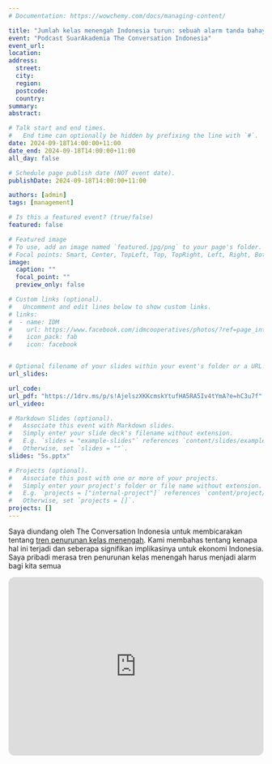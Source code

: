 ```yaml
---
# Documentation: https://wowchemy.com/docs/managing-content/

title: "Jumlah kelas menengah Indonesia turun: sebuah alarm tanda bahaya?"
event: "Podcast SuarAkademia The Conversation Indonesia"
event_url:
location:
address:
  street:
  city:
  region:
  postcode:
  country:
summary: 
abstract: 

# Talk start and end times.
#   End time can optionally be hidden by prefixing the line with `#`.
date: 2024-09-18T14:00:00+11:00
date_end: 2024-09-18T14:00:00+11:00
all_day: false

# Schedule page publish date (NOT event date).
publishDate: 2024-09-18T14:00:00+11:00

authors: [admin]
tags: [management]

# Is this a featured event? (true/false)
featured: false

# Featured image
# To use, add an image named `featured.jpg/png` to your page's folder. 
# Focal points: Smart, Center, TopLeft, Top, TopRight, Left, Right, BottomLeft, Bottom, BottomRight.
image:
  caption: ""
  focal_point: ""
  preview_only: false

# Custom links (optional).
#   Uncomment and edit lines below to show custom links.
# links:
#  - name: IDM
#    url: https://www.facebook.com/idmcooperatives/photos/?ref=page_internal
#    icon_pack: fab
#    icon: facebook


# Optional filename of your slides within your event's folder or a URL.
url_slides: 

url_code:
url_pdf: "https://1drv.ms/p/s!AjelszXKKcmskYtufHA5RA5Iv4tYmA?e=hC3u7f"
url_video: 

# Markdown Slides (optional).
#   Associate this event with Markdown slides.
#   Simply enter your slide deck's filename without extension.
#   E.g. `slides = "example-slides"` references `content/slides/example-slides.md`.
#   Otherwise, set `slides = ""`.
slides: "5s.pptx"

# Projects (optional).
#   Associate this post with one or more of your projects.
#   Simply enter your project's folder or file name without extension.
#   E.g. `projects = ["internal-project"]` references `content/project/deep-learning/index.md`.
#   Otherwise, set `projects = []`.
projects: []
---
```


Saya diundang oleh The Conversation Indonesia untuk membicarakan tentang [tren penurunan kelas menengah](https://open.spotify.com/episode/0NhTDAeIbTmlTdjyDcs7AV?si=908aec861266427b). Kami membahas tentang kenapa hal ini terjadi dan seberapa signifikan implikasinya untuk ekonomi Indonesia. Saya pribadi merasa tren penurunan kelas menengah harus menjadi alarm bagi kita semua

<iframe style="border-radius:12px" src="https://open.spotify.com/embed/episode/0NhTDAeIbTmlTdjyDcs7AV?utm_source=generator" width="100%" height="352" frameBorder="0" allowfullscreen="" allow="autoplay; clipboard-write; encrypted-media; fullscreen; picture-in-picture" loading="lazy"></iframe>